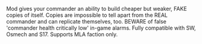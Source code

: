 Mod gives your commander an ability to build cheaper but weaker, FAKE copies of itself. Copies are impossible to tell apart from the REAL commander and can replicate themselves, too. BEWARE of false 'commander health critically low' in-game alarms. Fully compatible with SW, Osmech and S17. Supports MLA faction only.

